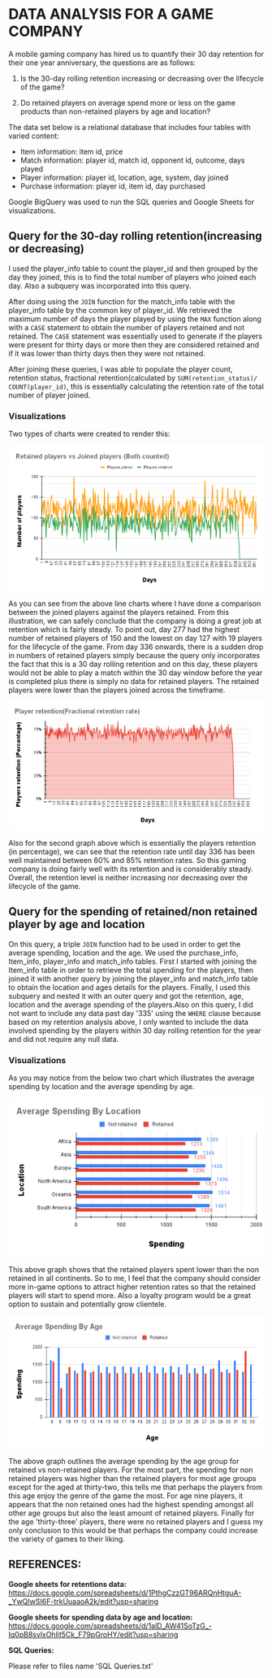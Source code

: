 # **DATA ANALYSIS FOR A GAME COMPANY**

A mobile gaming company has hired us to quantify their 30 day retention for their one year anniversary, the questions are as follows:

1. Is the 30-day rolling retention increasing or decreasing over the lifecycle of the game?

2. Do retained players on average spend more or less on the game products than non-retained players by age and location?

The data set below is a relational database that includes four tables with varied content:

- Item information: item id, price 
- Match information: player id, match id, opponent id, outcome, days played
- Player information: player id, location, age, system, day joined
- Purchase information: player id, item id, day purchased

Google BigQuery was used to run the SQL queries and Google Sheets for visualizations.


## **Query for the 30-day rolling retention(increasing or decreasing)**

I used the player_info table to count the player_id and then grouped by the day they joined, this is to find the total number of players who joined each day. Also a subquery was incorporated into this query.

After doing using the `JOIN` function for the match_info table with the player_info table by the common key of player_id. We retrieved the maximum number of days the player played by using the `MAX` function along with a `CASE` statement to obtain the number of players retained and not retained. The `CASE` statement was essentially used to generate if the players were present for thirty days or more then they are considered retained and if it was lower than thirty days then they were not retained.

After joining these queries, I was able to populate the player count, retention status, fractional retention(calculated by `SUM(retention_status)/ COUNT(player_id)`, this is essentially calculating the retention rate of the total number of player joined.

### **Visualizations**

Two types of charts were created to render this:

![retentiongraph](Joinedplayerscounted.png)

As you can see from the above line charts where I have done a comparison between the joined players against the players retained. From this illustration, we can safely conclude that the company is doing a great job at retention which is fairly steady. To point out, day 277 had the highest number of retained players of 150 and the lowest on day 127 with 19 players for the lifecycle of the game. From day 336 onwards, there is a sudden drop in numbers of retained players simply because the query only incorporates the fact that this is a 30 day rolling retention and on this day, these players would not be able to play a match within the 30 day window before the year is completed plus there is simply no data for retained players. The retained players were lower than the players joined across the timeframe.

![Fractionretention](Playerretention(Fractionalretentionrate).png)

Also for the second graph above which is essentially the players retention (in percentage), we can see that the retention rate until day 336 has been well maintained between 60% and 85% retention rates. So this gaming company is doing fairly well with its retention and is considerably steady. Overall, the retention level is neither increasing nor decreasing over the lifecycle of the game.


## **Query for the spending of retained/non retained player by age and location**

On this query, a triple `JOIN` function had to be used in order to get the average spending, location and the age. We used the purchase_info, Item_info, player_info and match_info tables. First I started with joining the Item_info table in order to retrieve the total spending for the players, then joined it with another query by joining the player_info and match_info table to obtain the location and ages details for the players. Finally, I used this subquery and  nested it with an outer query and got the retention, age, location and the average spending of the players.Also on this query, I did not want to include any data past day '335' using the `WHERE` clause because based on my retention analysis above, I only wanted to include the data involved spending by the players within 30 day rolling retention for the year and did not require any null data.

### **Visualizations**

As you may notice from the below two chart which illustrates the average spending by location and the average spending by age.


![Spendingbylocation](AverageSpendingByLocation.png)

This above graph shows that the retained players spent lower than the non retained in all continents. So to me, I feel that the company should consider more in-game options to attract higher retention rates so that the retained players will start to spend more. Also a loyalty program would be a great option to sustain and potentially grow clientele.


![Spendingbyage](AverageSpendingByAge.png)

The above graph outlines the average spending by the age group for retained vs non-retained players. For the most part, the spending for non retained players was higher than the retained players for most age groups except for the aged at thirty-two, this tells me that perhaps the players from this age enjoy the genre of the game the most. For age nine players, it appears that the non retained ones had the highest spending amongst all other age groups but also the least amount of retained players. Finally for the age 'thirty-three' players, there were no retained players and I guess my only conclusion to this would be that perhaps the company could increase the variety of games to their liking.


## **REFERENCES:**

**Google sheets for retentions data:**
https://docs.google.com/spreadsheets/d/1PthgCzzGT96ARQnHtguA-_YwQIwSI6F-trkUuaaoA2k/edit?usp=sharing 

**Google sheets for spending data by age and location:**
https://docs.google.com/spreadsheets/d/1alD_AW41SoTzG_-Iq0pB8sylxOhlit5Ck_F79pGroHY/edit?usp=sharing 

**SQL Queries:** 

Please refer to files name 'SQL Queries.txt'
